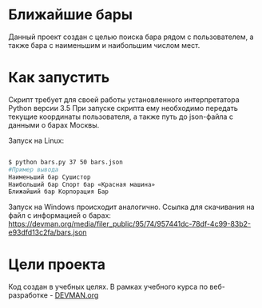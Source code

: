 # Ближайшие бары

Данный проект создан с целью поиска бара рядом с пользователем, а также бара с наименьшим и наибольшим числом мест. 

# Как запустить

Скрипт требует для своей работы установленного интерпретатора Python версии 3.5
При запуске скрипта ему необходимо передать текущие координаты пользователя, а также путь до json-файла с данными о барах Москвы.

Запуск на Linux:

```bash

$ python bars.py 37 50 bars.json 
#Пример вывода
Наименьший бар Сушистор
Наибольший бар Спорт бар «Красная машина»
Ближайший бар Корпорация Бар
```
Запуск на Windows происходит аналогично.
Ссылка для скачивания на файл с информацией о барах:
https://devman.org/media/filer_public/95/74/957441dc-78df-4c99-83b2-e93dfd13c2fa/bars.json

# Цели проекта

Код создан в учебных целях. В рамках учебного курса по веб-разработке - [DEVMAN.org](https://devman.org)

